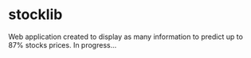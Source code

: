 # stocklib
Web application created to display as many information to predict up to 87% stocks prices. In progress... 
